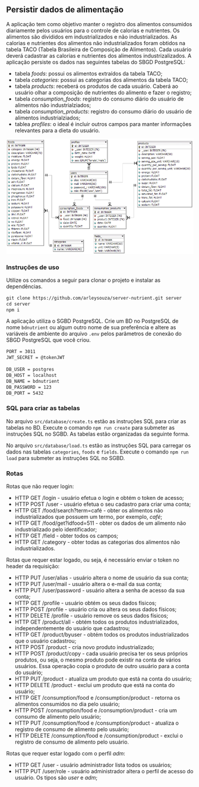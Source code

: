 ## Persistir dados de alimentação

A  aplicação tem como objetivo manter o registro dos alimentos consumidos diariamente pelos usuários para o controle de calorias e nutrientes. 
Os alimentos são divididos em industrializados e não industrializados. As calorias e nutrientes dos alimentos não industrializados foram obtidos na tabela TACO (Tabela Brasileira de Composição de Alimentos). Cada usuário deverá cadastrar as calorias e nutrientes dos alimentos industrizalizados.
A aplicação persiste os dados nas seguintes tabelas do SBGD PostgreSQL:
- tabela _foods_: possui os alimentos extraídos da tabela TACO;
- tabela _categories_: possui as categorias dos alimentos da tabela TACO;
- tabela _products_: receberá os produtos de cada usuário. Caberá ao usuário olhar a composição de nutrientes do alimento e fazer o registro;
- tabela _consumption_foods_: registro do consumo diário do usuário de alimentos não industrialziados;
- tabela _consumption_products_: registro do consumo diário do usuário de alimentos industrialziados;
- tablea _profiles_: o ideal é incluir outros campos para manter informações relevantes para a dieta do usuário. 

![](https://github.com/arleysouza/server-nutrient/blob/main/images/modelDB.png)

### Instruções de uso
Utilize os comandos a seguir para clonar o projeto e instalar as dependências.
```
git clone https://github.com/arleysouza/server-nutrient.git server
cd server
npm i
```
A aplicação utiliza o SGBD PostgreSQL. Crie um BD no PostgreSQL de nome `bdnutrient` ou algum outro nome de sua preferência e altere as variáveis de ambiente do arquivo `.env` pelos parâmetros de conexão do SBGD PostgreSQL que você criou.
```
PORT = 3011
JWT_SECRET = @tokenJWT

DB_USER = postgres
DB_HOST = localhost
DB_NAME = bdnutrient
DB_PASSWORD = 123
DB_PORT = 5432
```

### SQL para criar as tabelas
No arquivo `src/database/create.ts` estão as instruções SQL para criar as tabelas no BD. Execute o comando `npm run create` para submeter as instruções SQL no SGBD. As tabelas estão organizadas da seguinte forma.

No arquivo `src/database/load.ts` estão as instruções SQL para carregar os dados nas tabelas `categories`, `foods` e `fields`. Execute o comando `npm run load` para submeter as instruções SQL no SGBD.

### Rotas
Rotas que não requer login:
- HTTP GET /login - usuário efetua o login e obtém o token de acesso;
- HTTP POST /user - usuário efetua o seu cadastro para criar uma conta;
- HTTP GET /food/search?term=café - obter os alimentos não industrializados que possuem um termo, por exemplo, _café_;
- HTTP GET /food/get?idfood=511 - obter os dados de um alimento não industrializado pelo identificador;
- HTTP GET /field - obter todos os campos;
- HTTP GET /category - obter todas as categorias dos alimentos não industrializados.

Rotas que requer estar logado, ou seja, é necessário enviar o token no header da requisição:
- HTTP PUT /user/alias - usuário altera o nome de usuário da sua conta;
- HTTP PUT /user/mail - usuário altera o e-mail da sua conta;
- HTTP PUT /user/password - usuário altera a senha de acesso da sua conta;
- HTTP GET /profile - usuário obtém os seus dados físicos;
- HTTP POST /profile - usuário cria ou altera os seus dados físicos;
- HTTP DELETE /profile - usuário remove os seus dados físicos;
- HTTP GET /product/all - obtém todos os produtos industrializados, independentemente do usuário que cadastrou;
- HTTP GET /product/byuser - obtém todos os produtos industrializados que o usuário cadastrou;
- HTTP POST /product - cria novo produto industrializado;
- HTTP POST /product/copy - cada usuário precisa ter os seus próprios produtos, ou seja, o mesmo produto pode existir na conta de vários usuários. Essa operação copia o produto de outro usuário para a conta do usuário;
- HTTP PUT /product - atualiza um produto que está na conta do usuário;
- HTTP DELETE /product - exclui um produto que está na conta do usuário;
- HTTP GET /consumption/food e /consumption/product - retorna os alimentos consumidos no dia pelo usuário;
- HTTP POST /consumption/food e /consumption/product - cria um consumo de alimento pelo usuário;
- HTTP PUT /consumption/food e /consumption/product - atualiza o registro de consumo de alimento pelo usuário;
- HTTP DELETE /consumption/food e /consumption/product - exclui o registro de consumo de alimento pelo usuário.

Rotas que requer estar logado com o perfil _adm_:
- HTTP GET /user - usuário administrador lista todos os usuários;
- HTTP PUT /user/role - usuário administrador altera o perfil de acesso do usuário. Os tipos são _user_ e _adm_;